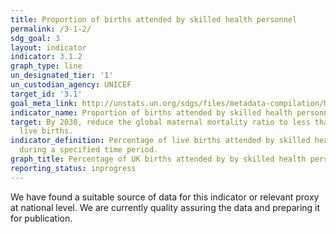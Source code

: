 ```yaml
---
title: Proportion of births attended by skilled health personnel
permalink: /3-1-2/
sdg_goal: 3
layout: indicator
indicator: 3.1.2
graph_type: line
un_designated_tier: '1'
un_custodian_agency: UNICEF
target_id: '3.1'
goal_meta_link: http://unstats.un.org/sdgs/files/metadata-compilation/Metadata-Goal-3.pdf
indicator_name: Proportion of births attended by skilled health personnel
target: By 2030, reduce the global maternal mortality ratio to less than 70 per 100,000
  live births.
indicator_definition: Percentage of live births attended by skilled health personnel
  during a specified time period.
graph_title: Percentage of UK births attended by by skilled health personnel
reporting_status: inprogress
---
```


We have found a suitable source of data for this indicator or relevant proxy at national level. We are currently quality assuring the data and preparing it for publication.
